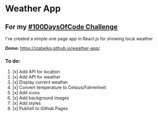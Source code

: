 # Weather App

## For my [#100DaysOfCode Challenge](https://github.com/izabelka/100-days-of-code)

I've created a simple one page app in React.js for showing local weather

***Demo:*** https://izabelka.github.io/weather-app/

### To do:
1. [x] Add API for location
2. [x] Add API for weather
3. [x] Display current weather
4. [x] Convert temperature to Celsius/Fahrenheit
5. [x] Add icons
6. [x] Add background images
7. [x] Add styles
8. [x] Publish to Github Pages